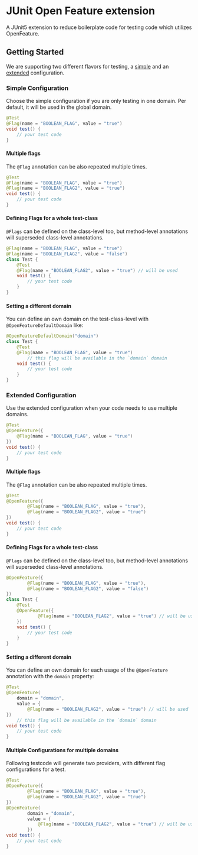 # JUnit Open Feature extension

A JUnit5 extension to reduce boilerplate code for testing code which utilizes OpenFeature.

## Getting Started

We are supporting two different flavors for testing, a [simple](#simple-configuration) and an [extended](#extended-configuration) configuration.

### Simple Configuration

Choose the simple configuration if you are only testing in one domain.
Per default, it will be used in the global domain.

```java
@Test
@Flag(name = "BOOLEAN_FLAG", value = "true")
void test() {
    // your test code
}
``` 
 
#### Multiple flags

The `@Flag` annotation can be also repeated multiple times.

```java
@Test
@Flag(name = "BOOLEAN_FLAG", value = "true")
@Flag(name = "BOOLEAN_FLAG2", value = "true")
void test() {
    // your test code
}
``` 

#### Defining Flags for a whole test-class

`@Flags` can be defined on the class-level too, but method-level
annotations will superseded class-level annotations.

```java
@Flag(name = "BOOLEAN_FLAG", value = "true")
@Flag(name = "BOOLEAN_FLAG2", value = "false")
class Test {
    @Test
    @Flag(name = "BOOLEAN_FLAG2", value = "true") // will be used
    void test() {
        // your test code
    }
}
``` 

#### Setting a different domain

You can define an own domain on the test-class-level with `@OpenFeatureDefaultDomain` like:

```java
@OpenFeatureDefaultDomain("domain")
class Test {
    @Test
    @Flag(name = "BOOLEAN_FLAG", value = "true")
        // this flag will be available in the `domain` domain
    void test() {
        // your test code
    }
}
```

### Extended Configuration

Use the extended configuration when your code needs to use multiple domains.

```java
@Test
@OpenFeature({
    @Flag(name = "BOOLEAN_FLAG", value = "true")
})
void test() {
    // your test code
}
```


#### Multiple flags

The `@Flag` annotation can be also repeated multiple times.

```java
@Test
@OpenFeature({
        @Flag(name = "BOOLEAN_FLAG", value = "true"),
        @Flag(name = "BOOLEAN_FLAG2", value = "true")
})
void test() {
    // your test code
}
``` 

#### Defining Flags for a whole test-class

`@Flags` can be defined on the class-level too, but method-level
annotations will superseded class-level annotations.

```java
@OpenFeature({
        @Flag(name = "BOOLEAN_FLAG", value = "true"),
        @Flag(name = "BOOLEAN_FLAG2", value = "false")
})
class Test {
    @Test
    @OpenFeature({
            @Flag(name = "BOOLEAN_FLAG2", value = "true") // will be used
    })
    void test() {
        // your test code
    }
}
``` 

#### Setting a different domain

You can define an own domain for each usage of the `@OpenFeature` annotation with the `domain` property:

```java
@Test
@OpenFeature(
    domain = "domain",
    value = {
        @Flag(name = "BOOLEAN_FLAG2", value = "true") // will be used
})
    // this flag will be available in the `domain` domain
void test() {
    // your test code
}
```

#### Multiple Configurations for multiple domains

Following testcode will generate two providers, with different flag configurations for a test.

```java
@Test
@OpenFeature({
        @Flag(name = "BOOLEAN_FLAG", value = "true"),
        @Flag(name = "BOOLEAN_FLAG2", value = "true")
})
@OpenFeature(
        domain = "domain",
        value = {
            @Flag(name = "BOOLEAN_FLAG2", value = "true") // will be used
        })
void test() {
    // your test code
}
``` 


